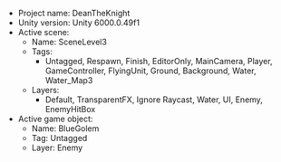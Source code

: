 <!-- UNITY CODE ASSIST INSTRUCTIONS START -->
- Project name: DeanTheKnight
- Unity version: Unity 6000.0.49f1
- Active scene:
  - Name: SceneLevel3
  - Tags:
    - Untagged, Respawn, Finish, EditorOnly, MainCamera, Player, GameController, FlyingUnit, Ground, Background, Water, Water_Map3
  - Layers:
    - Default, TransparentFX, Ignore Raycast, Water, UI, Enemy, EnemyHitBox
- Active game object:
  - Name: BlueGolem
  - Tag: Untagged
  - Layer: Enemy
<!-- UNITY CODE ASSIST INSTRUCTIONS END -->